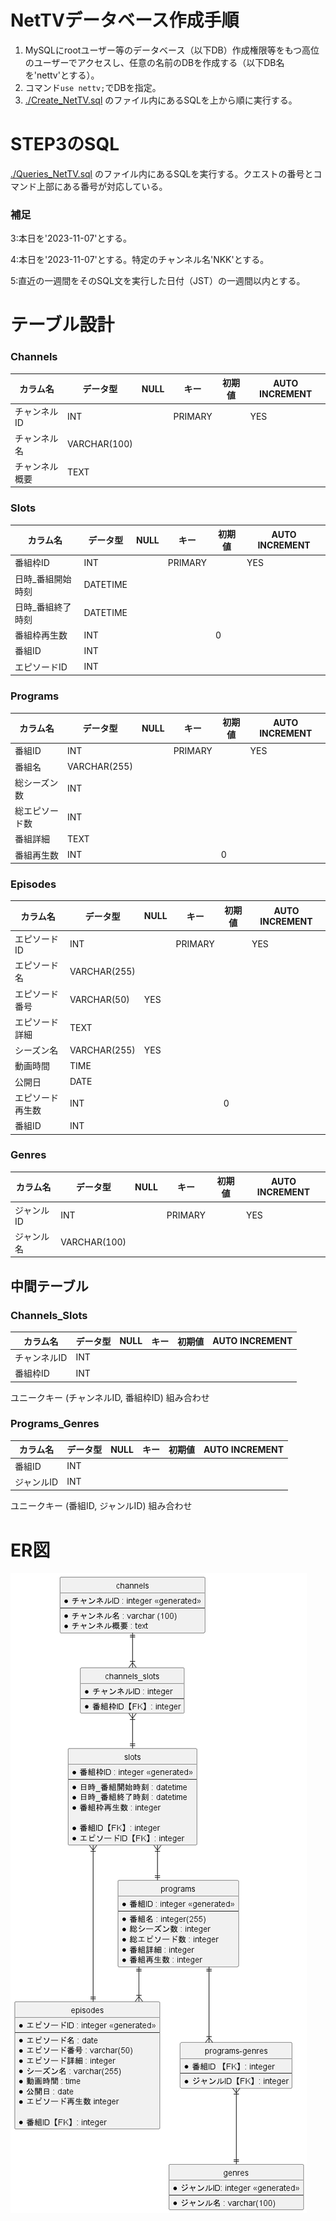 # NetTVデータベース作成手順
1. MySQLにrootユーザー等のデータベース（以下DB）作成権限等をもつ高位のユーザーでアクセスし、任意の名前のDBを作成する（以下DB名を'nettv'とする）。
2. コマンド`use nettv;`でDBを指定。
3. [./Create_NetTV.sql](./Create_NetTV.sql) のファイル内にあるSQLを上から順に実行する。

# STEP3のSQL
[./Queries_NetTV.sql](./Queries_NetTV.sql) のファイル内にあるSQLを実行する。クエストの番号とコマンド上部にある番号が対応している。
### 補足
3:本日を'2023-11-07'とする。

4:本日を'2023-11-07'とする。特定のチャンネル名'NKK'とする。

5:直近の一週間をそのSQL文を実行した日付（JST）の一週間以内とする。

# テーブル設計
### Channels

| カラム名         | データ型      | NULL | キー      | 初期値           | AUTO INCREMENT |
|------------------|--------------|------|----------|------------------|----------------|
| チャンネルID      | INT          |      | PRIMARY  |                  | YES            |
| チャンネル名      | VARCHAR(100) |      |          |                  |                |
| チャンネル概要    | TEXT         |      |          |                  |                |




### Slots

| カラム名             | データ型      | NULL | キー      | 初期値           | AUTO INCREMENT |
|----------------------|--------------|------|----------|------------------|----------------|
| 番組枠ID              | INT          |      | PRIMARY  |                  | YES            |
| 日時_番組開始時刻     | DATETIME     |      |          |                  |                |
| 日時_番組終了時刻     | DATETIME     |      |          |                  |                |
| 番組枠再生数          | INT          |      |          | 0                |                |
| 番組ID              | INT          |      |          |                  |                |
| エピソードID        | INT          |      |          |                  |                |


### Programs

| カラム名         | データ型      | NULL | キー      | 初期値           | AUTO INCREMENT |
|------------------|--------------|------|----------|------------------|----------------|
| 番組ID          | INT          |      | PRIMARY  |                  | YES            |
| 番組名          | VARCHAR(255) |      |          |                  |                |
| 総シーズン数      | INT          |      |          |                  |                |
| 総エピソード数    | INT          |      |          |                  |                |
| 番組詳細        | TEXT         |      |          |                  |                |
| 番組再生数      | INT          |      |          | 0                |                |


### Episodes

| カラム名         | データ型      | NULL | キー      | 初期値           | AUTO INCREMENT |
|------------------|--------------|------|----------|------------------|----------------|
| エピソードID      | INT          |      | PRIMARY  |                  | YES            |
| エピソード名      | VARCHAR(255) |      |          |                  |                |
| エピソード番号    | VARCHAR(50)  |   YES   |          |                  |                |
| エピソード詳細    | TEXT         |      |          |                  |                |
| シーズン名        | VARCHAR(255) |   YES   |          |                  |                |
| 動画時間          | TIME         |      |          |                  |                |
| 公開日            | DATE         |      |          |                  |                |
| エピソード再生数  | INT          |      |          | 0                |                |
| 番組ID            | INT          |      |          |                  |                |


### Genres

| カラム名         | データ型      | NULL | キー      | 初期値           | AUTO INCREMENT |
|------------------|--------------|------|----------|------------------|----------------|
| ジャンルID      | INT          |      | PRIMARY  |                  | YES            |
| ジャンル名      | VARCHAR(100) |      |          |                  |                |

## 中間テーブル
### Channels_Slots

| カラム名         | データ型      | NULL | キー      | 初期値           | AUTO INCREMENT |
|------------------|--------------|------|----------|------------------|----------------|
| チャンネルID      | INT          |      |          |                  |                |
| 番組枠ID          | INT          |      |          |                  |                |

ユニークキー (チャンネルID, 番組枠ID) 組み合わせ


### Programs_Genres

| カラム名         | データ型      | NULL | キー      | 初期値           | AUTO INCREMENT |
|------------------|--------------|------|----------|------------------|----------------|
| 番組ID          | INT          |      |          |                  |                |
| ジャンルID      | INT          |      |          |                  |                |

ユニークキー (番組ID, ジャンルID) 組み合わせ

# ER図
![ER図](./ER_InternetTV.png)
